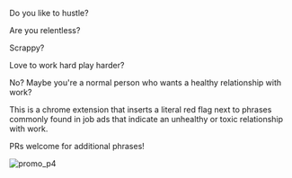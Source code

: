Do you like to hustle?

Are you relentless?

Scrappy?

Love to work hard play harder?

No? Maybe you're a normal person who wants a healthy relationship with work?

This is a chrome extension that inserts a literal red flag next to phrases commonly found in job ads that indicate an unhealthy or toxic relationship with work.

PRs welcome for additional phrases!

![promo_p4](https://github.com/user-attachments/assets/e84a765d-800a-4a64-8ae3-531388aeebaf)
